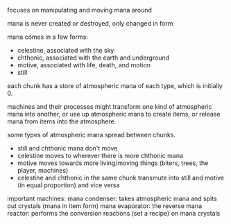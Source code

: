 focuses on manipulating and moving mana around

mana is never created or destroyed, only changed in form

mana comes in a few forms:
- celestine, associated with the sky
- chthonic, associated with the earth and underground
- motive, associated with life, death, and motion
- still

each chunk has a store of atmospheric mana of each type, which is initially 0.

machines and their processes might transform one kind of atmospheric mana into another,
or use up atmospheric mana to create items, or release mana from items into the atmosphere.

some types of atmospheric mana spread between chunks.
- still and chthonic mana don't move
- celestine moves to wherever there is more chthonic mana
- motive moves towards more living/moving things (biters, trees, the player, machines)
- celestine and chthonic in the same chunk transmute into still and motive (in equal proportion) and vice versa

important machines:
mana condenser: takes atmospheric mana and spits out crystals (mana in item form)
mana evaporator: the reverse
mana reactor: performs the conversion reactions (set a recipe) on mana crystals